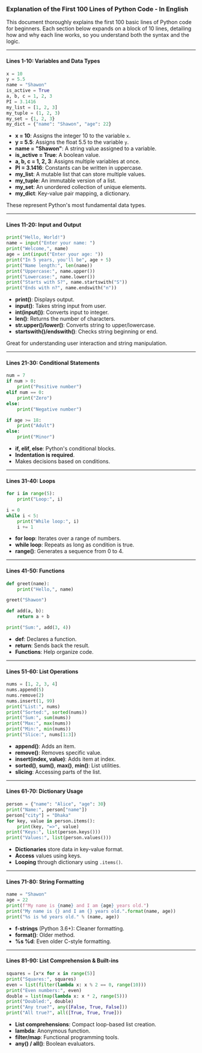 ### Explanation of the First 100 Lines of Python Code - In English

This document thoroughly explains the first 100 basic lines of Python code for beginners. Each section below expands on a block of 10 lines, detailing how and why each line works, so you understand both the syntax and the logic.

---

#### Lines 1-10: Variables and Data Types

```python
x = 10
y = 5.5
name = "Shawon"
is_active = True
a, b, c = 1, 2, 3
PI = 3.1416
my_list = [1, 2, 3]
my_tuple = (1, 2, 3)
my_set = {1, 2, 3}
my_dict = {"name": "Shawon", "age": 22}
```

* **x = 10**: Assigns the integer 10 to the variable `x`.
* **y = 5.5**: Assigns the float 5.5 to the variable `y`.
* **name = "Shawon"**: A string value assigned to a variable.
* **is\_active = True**: A boolean value.
* **a, b, c = 1, 2, 3**: Assigns multiple variables at once.
* **PI = 3.1416**: Constants can be written in uppercase.
* **my\_list**: A mutable list that can store multiple values.
* **my\_tuple**: An immutable version of a list.
* **my\_set**: An unordered collection of unique elements.
* **my\_dict**: Key-value pair mapping, a dictionary.

These represent Python's most fundamental data types.

---

#### Lines 11-20: Input and Output

```python
print("Hello, World!")
name = input("Enter your name: ")
print("Welcome,", name)
age = int(input("Enter your age: "))
print("In 5 years, you'll be", age + 5)
print("Name length:", len(name))
print("Uppercase:", name.upper())
print("Lowercase:", name.lower())
print("Starts with S?", name.startswith("S"))
print("Ends with n?", name.endswith("n"))
```

* **print()**: Displays output.
* **input()**: Takes string input from user.
* **int(input())**: Converts input to integer.
* **len()**: Returns the number of characters.
* **str.upper()/lower()**: Converts string to upper/lowercase.
* **startswith()/endswith()**: Checks string beginning or end.

Great for understanding user interaction and string manipulation.

---

#### Lines 21-30: Conditional Statements

```python
num = 7
if num > 0:
    print("Positive number")
elif num == 0:
    print("Zero")
else:
    print("Negative number")

if age >= 18:
    print("Adult")
else:
    print("Minor")
```

* **if, elif, else**: Python's conditional blocks.
* **Indentation is required**.
* Makes decisions based on conditions.

---

#### Lines 31-40: Loops

```python
for i in range(5):
    print("Loop:", i)

i = 0
while i < 5:
    print("While loop:", i)
    i += 1
```

* **for loop**: Iterates over a range of numbers.
* **while loop**: Repeats as long as condition is true.
* **range()**: Generates a sequence from 0 to 4.

---

#### Lines 41-50: Functions

```python
def greet(name):
    print("Hello,", name)

greet("Shawon")

def add(a, b):
    return a + b

print("Sum:", add(3, 4))
```

* **def**: Declares a function.
* **return**: Sends back the result.
* **Functions**: Help organize code.

---

#### Lines 51-60: List Operations

```python
nums = [1, 2, 3, 4]
nums.append(5)
nums.remove(2)
nums.insert(1, 99)
print("List:", nums)
print("Sorted:", sorted(nums))
print("Sum:", sum(nums))
print("Max:", max(nums))
print("Min:", min(nums))
print("Slice:", nums[1:3])
```

* **append()**: Adds an item.
* **remove()**: Removes specific value.
* **insert(index, value)**: Adds item at index.
* **sorted()**, **sum()**, **max()**, **min()**: List utilities.
* **slicing**: Accessing parts of the list.

---

#### Lines 61-70: Dictionary Usage

```python
person = {"name": "Alice", "age": 30}
print("Name:", person["name"])
person["city"] = "Dhaka"
for key, value in person.items():
    print(key, "=>", value)
print("Keys:", list(person.keys()))
print("Values:", list(person.values()))
```

* **Dictionaries** store data in key-value format.
* **Access** values using keys.
* **Looping** through dictionary using `.items()`.

---

#### Lines 71-80: String Formatting

```python
name = "Shawon"
age = 22
print(f"My name is {name} and I am {age} years old.")
print("My name is {} and I am {} years old.".format(name, age))
print("%s is %d years old." % (name, age))
```

* **f-strings** (Python 3.6+): Cleaner formatting.
* **format()**: Older method.
* **%s %d**: Even older C-style formatting.

---

#### Lines 81-90: List Comprehension & Built-ins

```python
squares = [x*x for x in range(5)]
print("Squares:", squares)
even = list(filter(lambda x: x % 2 == 0, range(10)))
print("Even numbers:", even)
double = list(map(lambda x: x * 2, range(5)))
print("Doubled:", double)
print("Any true?", any([False, True, False]))
print("All true?", all([True, True, True]))
```

* **List comprehensions**: Compact loop-based list creation.
* **lambda**: Anonymous function.
* **filter/map**: Functional programming tools.
* **any() / all()**: Boolean evaluators.

